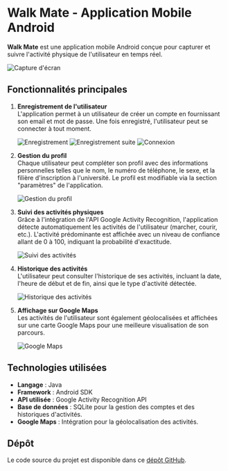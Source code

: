 # Walk Mate - Application Mobile Android

**Walk Mate** est une application mobile Android conçue pour capturer et suivre l'activité physique de l'utilisateur en temps réel.

![Capture d'écran](https://github.com/user-attachments/assets/860824c2-8cab-4bce-9961-6a350bf09b0f)

## Fonctionnalités principales

1. **Enregistrement de l'utilisateur**  
   L'application permet à un utilisateur de créer un compte en fournissant son email et mot de passe. Une fois enregistré, l'utilisateur peut se connecter à tout moment.

   ![Enregistrement](https://github.com/user-attachments/assets/d699167a-600e-4c75-b41c-39ddaaf7b72b)
   ![Enregistrement suite](https://github.com/user-attachments/assets/a9041f4d-3f55-4a64-8245-e0b7bc58fa52)
   ![Connexion](https://github.com/user-attachments/assets/19fb242b-acf5-4d6e-8efd-ebc5de5fefd0)

2. **Gestion du profil**  
   Chaque utilisateur peut compléter son profil avec des informations personnelles telles que le nom, le numéro de téléphone, le sexe, et la filière d'inscription à l'université. Le profil est modifiable via la section "paramètres" de l'application.

   ![Gestion du profil](https://github.com/user-attachments/assets/e526eefa-ff8c-412c-830b-c8be26149c86)

3. **Suivi des activités physiques**  
   Grâce à l'intégration de l'API Google Activity Recognition, l'application détecte automatiquement les activités de l'utilisateur (marcher, courir, etc.). L'activité prédominante est affichée avec un niveau de confiance allant de 0 à 100, indiquant la probabilité d'exactitude.

   ![Suivi des activités](https://github.com/user-attachments/assets/bbcf37e7-48c9-4398-b6e6-c1e1873159cb)

4. **Historique des activités**  
   L'utilisateur peut consulter l'historique de ses activités, incluant la date, l'heure de début et de fin, ainsi que le type d'activité détectée.

   ![Historique des activités](https://github.com/user-attachments/assets/07a06df2-52b1-42a9-88cc-7b7cc9a91111)

5. **Affichage sur Google Maps**  
   Les activités de l'utilisateur sont également géolocalisées et affichées sur une carte Google Maps pour une meilleure visualisation de son parcours.

   ![Google Maps](https://github.com/user-attachments/assets/23d6c538-e9f6-4d95-9769-a963a9aab5c0)

## Technologies utilisées

- **Langage** : Java
- **Framework** : Android SDK
- **API utilisée** : Google Activity Recognition API
- **Base de données** : SQLite pour la gestion des comptes et des historiques d'activités.
- **Google Maps** : Intégration pour la géolocalisation des activités.

## Dépôt

Le code source du projet est disponible dans ce [dépôt GitHub](https://github.com/NohaylaA/projet_mobile).
